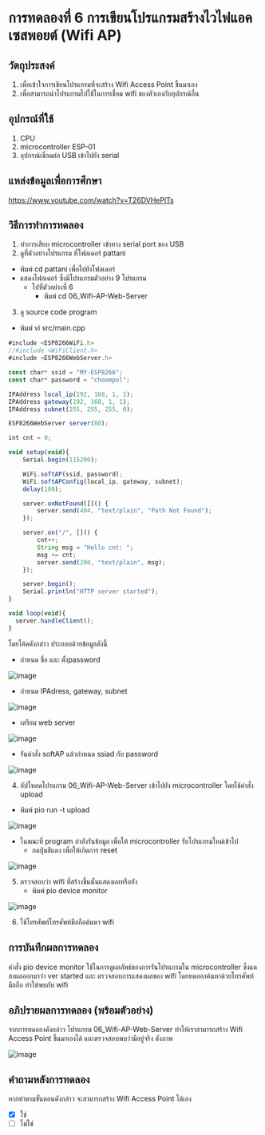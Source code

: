 # การทดลองที่ 6 การเขียนโปรแกรมสร้างไวไฟแอคเซสพอยต์ (Wifi AP)

## วัตถุประสงค์ 
1. เพื่อเข้าใจการเขียนโปรแกรมที่จะสร้าง Wifi Access Point ขึ้นมาเอง 
2. เพื่อสามารถนำโปรแกรมไปใช้ในการเชื่อม wifi ของตัวเองกับอุปกรณ์อื่น

## อุปกรณ์ที่ใช้ 
1. CPU
2. microcontroller ESP-01
3. อุปกรณ์เชื่อมต่อ USB เข้าไปยัง serial

## แหล่งข้อมูลเพื่อการศึกษา
https://www.youtube.com/watch?v=T26DVHePlTs

## วิธีการทำการทดลอง 
1. ทำการเสียบ microcontroller เข้าทาง serial port ของ USB 
2. ดูที่ตัวอย่างโปรแกรม ที่โฟลเดอร์ pattani
- พิมพ์ cd pattani เพื่อไปยังโฟลเดอร์
- แสดงโฟลเดอร์ ซึ่งมีโปรแกรมตัวอย่าง 9 โปรแกรม
  - ไปที่ตัวอย่างที่ 6
    - พิมพ์ cd 06_Wifi-AP-Web-Server
3. ดู source code program 
- พิมพ์ vi src/main.cpp

```javascript
#include <ESP8266WiFi.h>
//#include <WiFiClient.h>
#include <ESP8266WebServer.h>

const char* ssid = "MY-ESP8266";
const char* password = "choompol";

IPAddress local_ip(192, 168, 1, 1);
IPAddress gateway(192, 168, 1, 1);
IPAddress subnet(255, 255, 255, 0);

ESP8266WebServer server(80);

int cnt = 0;

void setup(void){
	Serial.begin(115200);

	WiFi.softAP(ssid, password);
	WiFi.softAPConfig(local_ip, gateway, subnet);
	delay(100);

	server.onNotFound([]() {
		server.send(404, "text/plain", "Path Not Found");
	});

	server.on("/", []() {
		cnt++;
		String msg = "Hello cnt: ";
		msg += cnt;
		server.send(200, "text/plain", msg);
	});

	server.begin();
	Serial.println("HTTP server started");
}

void loop(void){
  server.handleClient();
}
```
โดยโค้ดดังกล่าว ประกอบด้วยข้อมูลดังนี้

- กำหนด ชื่อ และ ตั้งpassword

![image](https://user-images.githubusercontent.com/80879678/112093962-ea92a380-8bcc-11eb-8b5d-9c367a3b9449.jpg)

- กำหนด IPAdress, gateway, subnet

![image](https://user-images.githubusercontent.com/80879678/112094552-13676880-8bce-11eb-840f-558fcd636b35.jpg)

- เตรียม web server

![image](https://user-images.githubusercontent.com/80879678/112094082-32192f80-8bcd-11eb-9905-b37362433e7a.jpg)

- รันคำสั่ง softAP แล้วกำหนด ssiad กับ password

![image](https://user-images.githubusercontent.com/80879678/112094155-537a1b80-8bcd-11eb-9f3f-7429cc1003ca.jpg)

4. อัปโหลดโปรแกรม 06_Wifi-AP-Web-Server เข้าไปยัง microcontroller โดยใช้คำสั่ง upload
  - พิมพ์ pio run -t upload

![image](https://user-images.githubusercontent.com/80879678/112094212-6ee52680-8bcd-11eb-963f-b78ec3414b97.jpg)

  - ในขณะที่ program กำลังรันข้อมูล เพื่อให้ microcontroller รับโปรแกรมใหม่เข้าไป
    - กดปุ่มสีแดง เพื่อให้เกิดการ reset
 
![image](https://user-images.githubusercontent.com/80879678/112094256-88866e00-8bcd-11eb-8bab-dc64b6cff485.jpg)

5. ตรวจสอบว่า wifi ที่สร้างขึ้นนั้นแสดงผลหรือยัง 
    - พิมพ์ pio device monitor

![image](https://user-images.githubusercontent.com/80879678/112094298-9cca6b00-8bcd-11eb-84ab-2dc865285aca.jpg)

6. ใช้โทรศัพท์โทรศัพท์มือถือค้นหา wifi

## การบันทึกผลการทดลอง 
   คำสั่ง pio device monitor ใช้ในการดูผลลัพธ์ของการรันโปรแกรมใน microcontroller ซึ่งแดสงผลออกมาว่า ver started และ ตรวจสอบการแสดงผลของ wifi โดยทดลองค้นหาด้วยโทรศัพท์มือถือ ทำให้พบกับ wifi 

## อภิปรายผลการทดลอง (พร้อมตัวอย่าง)
   จากการทดลองดังกล่าว โปรแกรม 06_Wifi-AP-Web-Server ทำให้เราสามารถสร้าง Wifi Access Point ขึ้นมาเองได้ และตรวจสอบพบว่ามีอยู่จริง ดังภาพ
   
![image](https://user-images.githubusercontent.com/80879678/112094339-ad7ae100-8bcd-11eb-98da-a0eb09f63ef6.jpg)

## คำถามหลังการทดลอง 
หากทำตามขั้นตอนดังกล่าว จะสามารถสร้าง Wifi Access Point ได้เอง
- [x] ใช่
- [ ] ไม่ใช่
